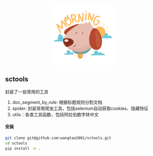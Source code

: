 <p align="center">
<img src="assets/icon.png" width="200"  alt="">
</p>

## sctools

封装了一些常用的工具

1. doc_segment_by_rule: 根据标题规则分割文档
2. spider: 封装常用爬虫工具，包括selenium自动获取cookies、隐藏特征
3. utils：各类工具函数，包括阿拉伯数字转中文

#### 安装

```bash
git clone git@github.com:wangtao2001/sctools.git
cd sctools
pip install -e .
```

